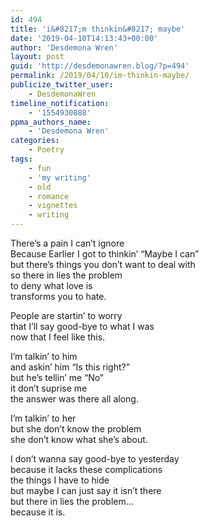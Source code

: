 ```yaml
---
id: 494
title: 'i&#8217;m thinkin&#8217; maybe'
date: '2019-04-10T14:13:43+00:00'
author: 'Desdemona Wren'
layout: post
guid: 'http://desdemonawren.blog/?p=494'
permalink: /2019/04/10/im-thinkin-maybe/
publicize_twitter_user:
    - DesdemonaWren
timeline_notification:
    - '1554930888'
ppma_authors_name:
    - 'Desdemona Wren'
categories:
    - Poetry
tags:
    - fun
    - 'my writing'
    - old
    - romance
    - vignettes
    - writing
---
```


There’s a pain I can’t ignore  
Because Earlier I got to thinkin’ “Maybe I can”  
but there’s things you don’t want to deal with  
so there in lies the problem  
to deny what love is  
transforms you to hate.

People are startin’ to worry  
that I’ll say good-bye to what I was  
now that I feel like this.

I’m talkin’ to him   
and askin’ him “Is this right?”   
but he’s tellin’ me “No”  
it don’t suprise me  
the answer was there all along.

I’m talkin’ to her  
but she don’t know the problem  
she don’t know what she’s about.

I don’t wanna say good-bye to yesterday  
because it lacks these complications  
the things I have to hide  
but maybe I can just say it isn’t there  
but there in lies the problem…  
because it is.